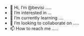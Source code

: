 - 👋 Hi, I’m @bevisi .....
- 👀 I’m interested in ...
- 🌱 I’m currently learning ....
- 💞️ I’m looking to collaborate on .....
- 📫 How to reach me .....

<!---
bevisi/bevisi is a ✨ special ✨ repository because its `README.md` (this file) appears on your GitHub profile.
You can click the Preview link to take a look at your changes.
--->
